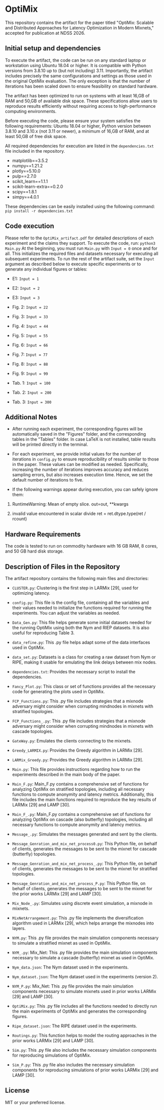 # OptiMix

This repository contains the artifact for the paper titled "OptiMix: Scalable and Distributed Approaches for Latency Optimization in Modern Mixnets," accepted for publication at NDSS 2026.



## Initial setup and dependencies
To execute the artifact, the code can be run on any standard laptop or workstation using Ubuntu 18.04 or higher. It is compatible with Python versions from 3.8.10 up to (but not including) 3.11. Importantly, the artifact includes precisely the same configurations and settings as those used in the original OptiMix evaluation. The only exception is that the number of iterations has been scaled down to ensure feasibility on standard hardware.

The artifact has been optimized to run on systems with at least 16\,GB of RAM and 50\,GB of available disk space. These specifications allow users to reproduce results efficiently without requiring access to high-performance computing environments.

Before executing the code, please ensure your system satisfies the following requirements: Ubuntu 18.04 or higher, Python version between 3.8.10 and 3.10.x (not 3.11 or newer), a minimum of 16\,GB of RAM, and at least 50\,GB of free disk space.

All required dependencies for execution are listed in the `dependencies.txt` file included in the repository.


- matplotlib==3.5.2
- numpy==1.21.2
- plotly==5.10.0
- pulp==2.7.0
- scikit_learn==1.1.1
- scikit-learn-extra==0.2.0
- scipy==1.8.1
- simpy==4.0.1
  
These dependencies can be easily installed using the following command: `pip install -r dependencies.txt`



## Code execution

Please refer to the `OptiMix_artifact.pdf` for detailed descriptions of each experiment and the claims they support. To execute the code, run: `python3 Main.py`
At the beginning, you must run `Main.py` with `Input = 0` once and for all. This initializes the required files and datasets necessary for executing all subsequent experiments.
To run the rest of the artifact suite, set the `Input` argument as described below to execute specific experiments or to generate any individual figures or tables:




- E1:  `Input = 1`
- E2:  `Input = 2`
- E3:  `Input = 3`

- Fig. 2: `Input = 22`
- Fig. 3: `Input = 33`
- Fig. 4: `Input = 44`
- Fig. 5: `Input = 55`
- Fig. 6: `Input = 66`
- Fig. 7: `Input = 77`
- Fig. 8: `Input = 88`
- Fig. 9: `Input = 99`
  
- Tab. 1: `Input = 100`
- Tab. 2: `Input = 200`
- Tab. 3: `Input = 300`

## Additional Notes

- After running each experiment, the corresponding figures will be automatically saved in the "Figures" folder, and the corresponding tables in the "Tables" folder. In case LaTeX is not installed, table results will be printed directly in the terminal.
    
- For each experiment, we provide initial values for the number of iterations in `config.py` to ensure reproducibility of results similar to those in the paper. These values can be modified as needed. Specifically, increasing the number of iterations improves accuracy and reduces sampling errors, but also increases execution time. Hence, we set the default number of iterations to five.

- If the following warnings appear during execution, you can safely ignore them:
       
1) RuntimeWarning: Mean of empty slice. out=out, **kwargs

2) invalid value encountered in scalar divide ret = ret.dtype.type(ret / rcount)

## Hardware Requirements
The code is tested to run on commodity hardware with 16 GB RAM, 8 cores, and 50 GB hard disk storage.

## Description of Files in the Repository

The artifact repository contains the following main files and directories:

-	`CLUSTER.py`: Clustering is the first step in LARMix [29], used for optimizing latency.
  
-	`config.py`: This file is the config file, containing all the variables and their values needed to initialize the functions required for running the experiments. You can adjust the variables as needed.
  
- `Data_Gen.py`: This file helps generate some initial datasets needed for the running OptiMix using both the Nym and RIEP datasets. It is also useful for reproducing Table 3.  
- `data_refine.py`: This .py file helps adapt some of the data interfaces used in OptiMix.
- `data_set.py`: Datasets is a class for creating a raw dataset from Nym or RIPE, making it usable for emulating 
the link delays between mix nodes.  
- `dependencies.txt`: Provides the necessary script to install the dependencies. 
- `Fancy_Plot.py`: This class or set of functions provides all the necessary code for generating the plots used in OptiMix. 
- `FCP_Functions.py`: This .py file includes strategies that a mixnode adversary might consider when corrupting mindnodes 
in mixnets with stratified topologies. 
- `FCP_Functions_.py`: This .py file includes strategies that a mixnode adversary might consider when corrupting mindnodes 
in mixnets with cascade topologies.
- `GateWay.py`: Emulates the clients connecting to the mixnets.
- `Greedy_LARMIX.py`: Provides the Greedy algorithm in  LARMix [29].  
- `LARMix_Greedy.py`: Provides the Greedy algorithm in  LARMix [29].
- `Main.py`: This file provides instructions regarding how to run the experiments described in the main body of the paper. 
- `Main_F.py`: Main_F.py contains a comprehensive set of functions for analyzing OptiMix on stratified topologies, including all necessary functions to compute anonymity and latency metrics.
Additionally, this file includes the main functions required to reproduce the key results of LARMix [29] and LAMP [30]. 
- `Main_F_.py`: Main_F.py contains a comprehensive set of functions for analyzing OptiMix on cascade (also butterfly) topologies, including all necessary functions to compute anonymity and latency metrics. 
- `Message_.py`: Simulates the messages generated and sent by the clients.  
- `Message_Genration_and_mix_net_process0.py`:  This Python file, on behalf of clients, generates the messages to be sent to the mixnet for cascade (butterfly) topologies.
- `Message_Genration_and_mix_net_process_.py`: This Python file, on behalf of clients, generates the messages to be sent to the mixnet for stratified topologies.
- `Message_Genration_and_mix_net_process_P.py`: This Python file, on behalf of clients, generates the messages to be sent to the mixnet 
for the prior works LARMix [29] and LAMP [30].
- `Mix_Node_.py`: Simulates using discrete event simulation, a mixnode in mixnets.
- `MixNetArrangement.py`: This .py file implements the diversification algorithm used in LARMix [29], which helps arrange the mixnodes into layers. 
- `NYM.py`: This .py file provides the main simulation components necessary to simulate a stratified mixnet as used in OptiMix.
- `NYM_.py`: Mix_Net: This .py file provides the main simulation components necessary to simulate a cascade (butterfly) mixnet as used in OptiMix. 
- `Nym_data.json`: The Nym dataset used in the experiments.
- `Nym_dataset.json`: The Nym dataset used in the experiments (version 2).
- `NYM_P.py`: Mix_Net: This .py file provides the main simulation components necessary to simulate 
  mixnets used in prior works LARMix [29] and LAMP [30].
- `OptiMix.py`: This .py file includes all the functions needed to directly run the main experiments of OptiMix 
and generates the corresponding figures.
- `Ripe_dataset.json`: The RIPE dataset used in the experiments.
- `Routings.py`: This function helps to model the routing approaches in the prior works LARMix [29] and LAMP [30].
- `Sim.py`: This .py file also includes the necessary simulation components for reproducing simulations of OptiMix.
- `Sim_P.py`: This .py file also includes the necessary simulation components for reproducing simulations of prior works LARMix [29] and LAMP [30].


## License
MIT or your preferred license.
